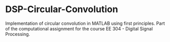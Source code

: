 # DSP-Circular-Convolution
Implementation of circular convolution in MATLAB using first principles. Part of the computational assignment for the course EE 304 - Digital Signal Processing.
